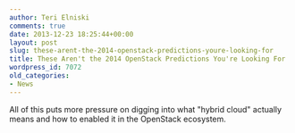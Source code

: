 ```yaml
---
author: Teri Elniski
comments: true
date: 2013-12-23 18:25:44+00:00
layout: post
slug: these-arent-the-2014-openstack-predictions-youre-looking-for
title: These Aren't the 2014 OpenStack Predictions You're Looking For
wordpress_id: 7072
old_categories:
- News
---
```


All of this puts more pressure on digging into what "hybrid cloud" actually means and how to enabled it in the OpenStack ecosystem.
